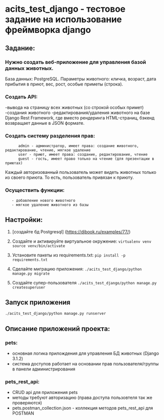 # acits_test_django - тестовое задание на использование фреймворка django

## Задание:
### Нужно создать веб-приложение для управления базой данных животных.
База данных:  PostgreSQL.
Параметры животного: кличка, возраст, дата прибытия в приют, вес, рост, особые приметы (строка).

### Создать API:
-вывода на страницу всех животных (со строкой особых примет)
-создания животного
-редактирования/удаления животного
на базе Django Rest Framework, где вместо рендеринга HTML-страниц, бэкенд возвращает данные в JSON формате.

### Создать систему разделения прав:
          admin - администратор, имеет права: создание животного, редактирование, чтение, мягкое удаление
          user - приют, имеет права: создание, редактирование, чтение
          guest - гость, имеет право только на чтение (для презентации в приютах)
Каждый авторизованный пользователь может видеть животных только из своего приюта. То есть, пользователь привязан к приюту.

### Осуществить функции:
       - добавление нового животного
       - мягкое удаление животного из базы
       
## Настройки:
1. [создайте бд Postgresql] (https://djbook.ru/examples/77/)
1. Создайте и активируйте виртуальное окружение: 
`virtualenv venv 
source venv/bin/activate`

1. Установите пакеты из requirements.txt: 
`pip install -p requirements.txt`

1. Сделайте миграцию приложения: 
`./acits_test_django/python manage.py migrate`

1. Создайте супер-пользователя
`./acits_test_django/python manage.py createsuperuser`

## Запуск приложения
`./acits_test_django/python manage.py runserver`

## Описание приложений проекта:
### pets:
- основная логика прилождения для управления БД животных (Django 3.1.2)
- система доступов работает на основании прав пользователя/группы в панели администрирования

### pets_rest_api:
- CRUD api для приложения pets
- методы требуют авторизацию (права доступа пользовтеля так же проверяются)
- pets.postman_collection.json - коллекция методов pets_rest_api для POSTMAN
